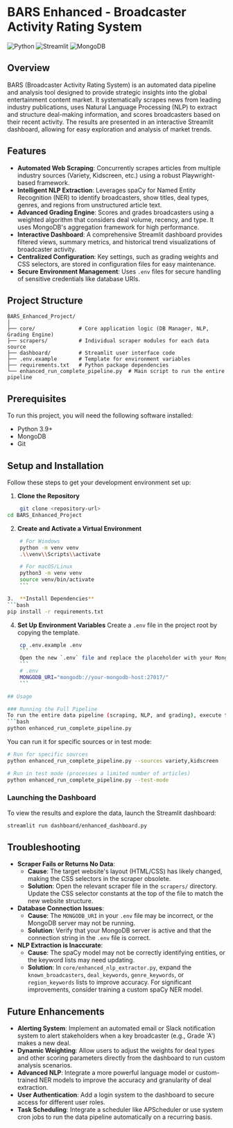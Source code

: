 # BARS Enhanced - Broadcaster Activity Rating System

![Python](https://img.shields.io/badge/Python-3.9+-blue.svg)
![Streamlit](https://img.shields.io/badge/Streamlit-1.25+-red.svg)
![MongoDB](https://img.shields.io/badge/MongoDB-4.4+-green.svg)

## Overview

BARS (Broadcaster Activity Rating System) is an automated data pipeline and analysis tool designed to provide strategic insights into the global entertainment content market. It systematically scrapes news from leading industry publications, uses Natural Language Processing (NLP) to extract and structure deal-making information, and scores broadcasters based on their recent activity. The results are presented in an interactive Streamlit dashboard, allowing for easy exploration and analysis of market trends.

## Features

- **Automated Web Scraping**: Concurrently scrapes articles from multiple industry sources (Variety, Kidscreen, etc.) using a robust Playwright-based framework.
- **Intelligent NLP Extraction**: Leverages spaCy for Named Entity Recognition (NER) to identify broadcasters, show titles, deal types, genres, and regions from unstructured article text.
- **Advanced Grading Engine**: Scores and grades broadcasters using a weighted algorithm that considers deal volume, recency, and type. It uses MongoDB's aggregation framework for high performance.
- **Interactive Dashboard**: A comprehensive Streamlit dashboard provides filtered views, summary metrics, and historical trend visualizations of broadcaster activity.
- **Centralized Configuration**: Key settings, such as grading weights and CSS selectors, are stored in configuration files for easy maintenance.
- **Secure Environment Management**: Uses `.env` files for secure handling of sensitive credentials like database URIs.

## Project Structure

```
BARS_Enhanced_Project/
│
├── core/              # Core application logic (DB Manager, NLP, Grading Engine)
├── scrapers/          # Individual scraper modules for each data source
├── dashboard/         # Streamlit user interface code
├── .env.example       # Template for environment variables
├── requirements.txt   # Python package dependencies
└── enhanced_run_complete_pipeline.py  # Main script to run the entire pipeline
```

## Prerequisites

To run this project, you will need the following software installed:
- Python 3.9+
- MongoDB
- Git

## Setup and Installation

Follow these steps to get your development environment set up:

1.  **Clone the Repository**
```bash
    git clone <repository-url>
cd BARS_Enhanced_Project
```

2.  **Create and Activate a Virtual Environment**
```bash
    # For Windows
    python -m venv venv
    .\\venv\\Scripts\\activate

    # For macOS/Linux
    python3 -m venv venv
    source venv/bin/activate
    ```

3.  **Install Dependencies**
```bash
pip install -r requirements.txt
```

4.  **Set Up Environment Variables**
    Create a `.env` file in the project root by copying the template.
```bash
    cp .env.example .env
    ```
    Open the new `.env` file and replace the placeholder with your MongoDB connection string.
    ```
    # .env
    MONGODB_URI="mongodb://your-mongodb-host:27017/"
    ```

## Usage

### Running the Full Pipeline
To run the entire data pipeline (scraping, NLP, and grading), execute the main script:
```bash
python enhanced_run_complete_pipeline.py
```
You can run it for specific sources or in test mode:
```bash
# Run for specific sources
python enhanced_run_complete_pipeline.py --sources variety,kidscreen

# Run in test mode (processes a limited number of articles)
python enhanced_run_complete_pipeline.py --test-mode
```

### Launching the Dashboard
To view the results and explore the data, launch the Streamlit dashboard:
```bash
streamlit run dashboard/enhanced_dashboard.py
```

## Troubleshooting

-   **Scraper Fails or Returns No Data**:
    -   **Cause**: The target website's layout (HTML/CSS) has likely changed, making the CSS selectors in the scraper obsolete.
    -   **Solution**: Open the relevant scraper file in the `scrapers/` directory. Update the CSS selector constants at the top of the file to match the new website structure.
-   **Database Connection Issues**:
    -   **Cause**: The `MONGODB_URI` in your `.env` file may be incorrect, or the MongoDB server may not be running.
    -   **Solution**: Verify that your MongoDB server is active and that the connection string in the `.env` file is correct.
-   **NLP Extraction is Inaccurate**:
    -   **Cause**: The spaCy model may not be correctly identifying entities, or the keyword lists may need updating.
    -   **Solution**: In `core/enhanced_nlp_extractor.py`, expand the `known_broadcasters`, `deal_keywords`, `genre_keywords`, or `region_keywords` lists to improve accuracy. For significant improvements, consider training a custom spaCy NER model.

## Future Enhancements

-   **Alerting System**: Implement an automated email or Slack notification system to alert stakeholders when a key broadcaster (e.g., Grade 'A') makes a new deal.
-   **Dynamic Weighting**: Allow users to adjust the weights for deal types and other scoring parameters directly from the dashboard to run custom analysis scenarios.
-   **Advanced NLP**: Integrate a more powerful language model or custom-trained NER models to improve the accuracy and granularity of deal extraction.
-   **User Authentication**: Add a login system to the dashboard to secure access for different user roles.
-   **Task Scheduling**: Integrate a scheduler like APScheduler or use system cron jobs to run the data pipeline automatically on a recurring basis.


